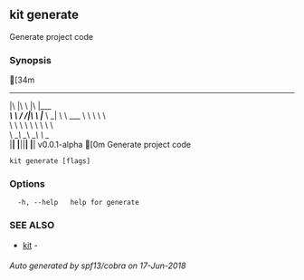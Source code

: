 ## kit generate

Generate project code

### Synopsis

[34m
   ___  __    ___  _________
  |\  \|\  \ |\  \|\___   ___\
  \ \  \/  /|\ \  \|___ \  \_|
   \ \   ___  \ \  \   \ \  \
    \ \  \\ \  \ \  \   \ \  \
     \ \__\\ \__\ \__\   \ \__\
      \|__| \|__|\|__|    \|__|  v0.0.1-alpha
[0m
Generate project code

```
kit generate [flags]
```

### Options

```
  -h, --help   help for generate
```

### SEE ALSO

* [kit](kit.md)	 - 

###### Auto generated by spf13/cobra on 17-Jun-2018
